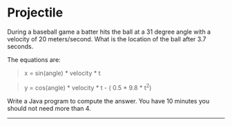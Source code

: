 # Projectile

During a baseball game a batter hits the ball at a 31 degree angle with a velocity of 20 meters/second. What is the location of the ball after 3.7 seconds.

The equations are:

> x = sin(angle) \* velocity * t

> y = cos(angle) \* velocity \* t - ( 0.5 \* 9.8 * t<sup>2</sup>)

Write a Java program to compute the answer. You have 10 minutes you should not need more than 4.

---

